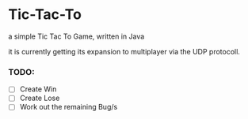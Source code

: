 # Tic-Tac-To
a simple Tic Tac To Game, written in Java

it is currently getting its expansion to multiplayer via the UDP protocoll.

### TODO:
 - [ ] Create Win
 - [ ] Create Lose
 - [ ] Work out the remaining Bug/s

